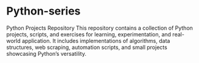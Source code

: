 # Python-series
Python Projects Repository  This repository contains a collection of Python projects, scripts, and exercises for learning, experimentation, and real-world application. It includes implementations of algorithms, data structures, web scraping, automation scripts, and small projects showcasing Python’s versatility.
